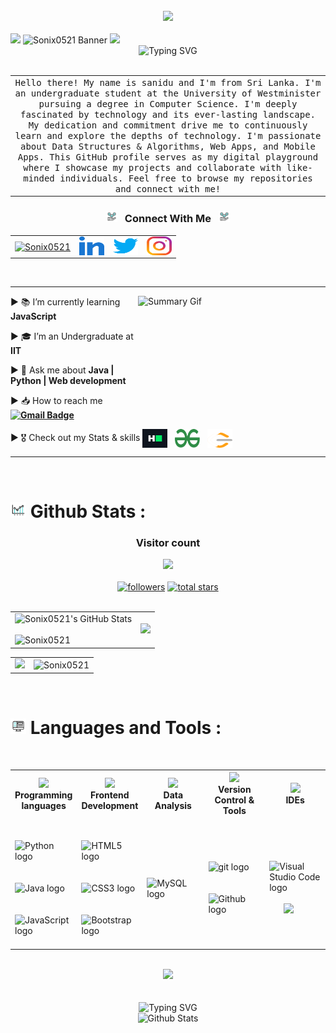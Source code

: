 <br>

<!-- --------------------------------------- Greetings Gif --------------------------------------- -->
<div align="center">
  <img src="https://readme-typing-svg.herokuapp.com?font=Orbitron&size=40&color=%23fe4d00&height=67&duration=3000&center=true&lines=%F0%9F%85%B6%F0%9F%86%81%F0%9F%85%B4%F0%9F%85%B4%F0%9F%86%83%F0%9F%85%B8%F0%9F%85%BD%F0%9F%85%B6%F0%9F%86%82">
</div>
<!-- --------------------------------------------------------------------------------------------- -->


<br>


<!-- --------------------------------------- Animated Horizontal Line --------------------------------------- -->
<img src="https://user-images.githubusercontent.com/73097560/115834477-dbab4500-a447-11eb-908a-139a6edaec5c.gif">
<!-- -------------------------------------------------------------------------------------------------------- -->
<!-- --------------------------------------- GitHub Banner --------------------------------------- -->
<img src="GitHub Profile Banner.gif" alt="Sonix0521 Banner">
<!-- --------------------------------------------------------------------------------------------- -->
<!-- --------------------------------------- Animated Horizontal Line --------------------------------------- -->
<img src="https://user-images.githubusercontent.com/73097560/115834477-dbab4500-a447-11eb-908a-139a6edaec5c.gif">
<!-- -------------------------------------------------------------------------------------------------------- -->


<br>


<!-- ---------------------------------------------------------------------- Welcome Message ---------------------------------------------------------------------- -->
<div align="center">
<img src="https://readme-typing-svg.herokuapp.com?font=Fira+Code&weight=900&size=25&pause=1000&random=false&width=435&lines=WELCOME+TO+MY+GITHUB+PROFILE+%F0%9F%A4%9D" alt="Typing SVG" />
</div>
<!-- ------------------------------------------------------------------------------------------------------------------------------------------------------------- -->


<br>


<!-- ------------------------------------------------------------------------ GitHub About ----------------------------------------------------------------------- -->
<table width="400">
  <td>
  <div align="center">
    <samp>
      Hello there! My name is sanidu and I'm from Sri Lanka. I'm an undergraduate student at the University of Westminister pursuing a degree in Computer Science.
      I'm deeply fascinated by technology and its ever-lasting landscape. My dedication and commitment drive me to continuously learn and explore the depths of technology.
      I'm passionate about Data Structures & Algorithms, Web Apps, and Mobile Apps. This GitHub profile serves as my digital playground where I showcase my projects and collaborate with like-minded individuals. 
      Feel free to browse my repositories and connect with me!
    </samp>
  </div>
  </td>
</table>
<!-- ------------------------------------------------------------------------------------------------------------------------------------------------------------- -->





<!-- -------------------------------------------------------------------------------------- Social's --------------------------------------------------------------------------------------- -->
<h3 align="center"> <img src="Gif Icons/Connect Icon Gif.gif" width="18px">  &nbsp; Connect With Me &nbsp; <img src="Gif Icons/Connect Icon Gif.gif" width="18px"> </h3>
  
<table align="center">

<td> <a href="mailto:saniduwickramasinghe@gmail.com" target="blank"><img align="center" src="https://img.icons8.com/doodle/2x/gmail-new.png" alt="Sonix0521" height="30" width="30"></a> </td>
<td> <a href="https://www.linkedin.com/in/sanidu-wickramasinghe-649619310/" target="blank"><img align="center" src="https://raw.githubusercontent.com/SubhadeepZilong/SubhadeepZilong/main/icons/Social/linked-in-alt.svg" alt="Sonix0521" height="30" width="40"/></a> </td>
<td> <a href="https://x.com/Sanidu0521" target="blank"><img align="center" src="https://raw.githubusercontent.com/SubhadeepZilong/SubhadeepZilong/main/icons/Social/twitter.svg" alt="Sonix0521" height="30" width="40" /></a> </td> 
<td> <a href="https://instagram.com/_mahith.007" target="blank"><img align="center" src="https://raw.githubusercontent.com/SubhadeepZilong/SubhadeepZilong/main/icons/Social/instagram.svg" alt="Sonix0521" height="30" width="40"/></a> </td>
</div>

</table>
<!-- --------------------------------------------------------------------------------------------------------------------------------------------------------------------------------------- -->


<br>


<!-- ---------------------------------------------------------------------- Profile Summary ---------------------------------------------------------------------- -->
---
<img align="right" height="200" width="300" alt="Summary Gif" src="https://github.com/JayantGoel001/JayantGoel001/blob/master/GIF/code.gif">

▶ 📚 I’m currently learning **JavaScript**

▶ 🎓 I’m an Undergraduate at **IIT**

▶ 💬 Ask me about **Java | Python | Web development**

▶ 📥 How to reach me &nbsp; **[![Gmail Badge](https://img.shields.io/badge/-saniduwickramasinghe@gmail.com-d14836?style=flat-square&logo=Gmail&logoColor=white&link=mailto:saniduwickramasinghe@gmail.com)](mailto:saniduwickramasinghe@gmail.com)**

▶ 🎖️ Check out my Stats & skills 
<a href="https://www.hackerrank.com/profile/sanidu0521" target="blank"><img align="center" src="https://raw.githubusercontent.com/SubhadeepZilong/SubhadeepZilong/main/icons/Social/hackerrank.svg" alt="Sonix0521" height="30" width="40" /></a> &nbsp; 
<a href="https://www.geeksforgeeks.org/user/saniduaoc5" target="blank"><img align="center" src="https://raw.githubusercontent.com/SubhadeepZilong/SubhadeepZilong/main/icons/Social/geeks-for-geeks.svg" alt="Sonix0521" height="30" width="40" /></a> &nbsp; 
<a href="https://leetcode.com/u/sanidu0521" target="blank"><img align="center" src="https://raw.githubusercontent.com/SubhadeepZilong/SubhadeepZilong/main/icons/Social/leet-code.svg" alt="Sonix0521" height="30" width="40"/></a>

---
<!-- ------------------------------------------------------------------------------------------------------------------------------------------------------------- -->


<br>


<!-- --------------------------------------------------------------------------------------------------------------------------------------------------------------------------------------- -->
# <picture> <img src="Gif Icons/Stats Icon Gif.gif" width="25px"> </picture> Github Stats :

<!-- ---------------------------------------- Visit Count ---------------------------------------- -->
<div align="center"> 
  <h3 align="center">Visitor count</h3>
  <img src="https://profile-counter.glitch.me/Sonix0521/count.svg"/> 
</div>
<!-- --------------------------------------------------------------------------------------------- -->

<br>

<!-- -------------------------------------------------------------------- Follow & Star Count -------------------------------------------------------------------- -->
<div align="center">
      <a href="https://github.com/Sonix0521"><img alt="followers" title="Follow me on Github" src="https://custom-icon-badges.demolab.com/github/followers/Sonix0521?color=236ad3&labelColor=1155ba&style=for-the-badge&logo=person-add&label=Follow&logoColor=white"/></a>
      <a href="https://github.com/Sonix0521?tab=stars"><img alt="total stars" title="Total stars on GitHub" src="https://custom-icon-badges.demolab.com/github/stars/Sonix0521?color=55960c&style=for-the-badge&labelColor=488207&logo=star"/></a>
</div>
<!-- ------------------------------------------------------------------------------------------------------------------------------------------------------------- -->

<br>

<table align="center">
    <td>
      <img width="400px" src="https://github-readme-stats.vercel.app/api?username=Sonix0521&show_icons=true&count_private=true&theme=shades-of-purple&icon_color=fad000" alt="Sonix0521's GitHub Stats">
      <br><br>
      <img width="400px" src="https://github-readme-streak-stats.herokuapp.com/?user=Sonix0521&count_private=true&theme=radical&date" alt="Sonix0521"/>
    </td>
    <td>
      <img width="400px" src="https://i.giphy.com/media/v1.Y2lkPTc5MGI3NjExcWw0amhheDNnOGQzY3A5bmpxbzdsY3loN2Y1OHJ2OGhiYzBnZGFiZiZlcD12MV9pbnRlcm5hbF9naWZfYnlfaWQmY3Q9Zw/WmBl8pvjfyYUszw1TS/giphy.gif">
    </td>
</table>

<table align="center">
    <td>
      <img width="250px" src="https://i.giphy.com/media/v1.Y2lkPTc5MGI3NjExbHBwbmlpM3plYjFhZjdmOXRjYjhqdXNrcTd3a2c3dTcza3l5dmR5dSZlcD12MV9pbnRlcm5hbF9naWZfYnlfaWQmY3Q9Zw/cNrZyXIZHSLYTqtWJI/giphy.gif">
    </td>
    <td>
      <img width="350px" align="center" src="https://github-readme-stats.anuraghazra1.vercel.app/api/top-langs/?username=sonix0521&theme=dark&hide_border=true&no-bg=true&no-frame=true&langs_count=11" alt="Sonix0521"/>
    </td>
</table>
<!-- --------------------------------------------------------------------------------------------------------------------------------------------------------------------------------------- -->


<br>


<!-- --------------------------------------------------------------------------------------------------------------------------------------------------------------------------- -->
# <img src="Gif Icons/Programming Languages Icon Gif.gif" width="25px"> Languages and Tools :

<br>

<table align="center">

<tr>
  <th width="20%"> <picture> <img src = "https://github.com/7oSkaaa/7oSkaaa/blob/main/Images/Programming_Languages.gif?raw=true" width="50px"> </picture> <br> Programming languages </th>
  <th width="20%"> <picture> <img src = "https://github.com/7oSkaaa/7oSkaaa/blob/main/Images/Front_End.gif?raw=true" width="50px"> </picture> <br> Frontend Development </th>
  <th width="20%"> <picture> <img src = "https://github.com/7oSkaaa/7oSkaaa/blob/main/Images/CP_PS.gif?raw=true" width="50px"> </picture> <br> Data Analysis </th>
  <th width="20%"> <picture> <img src = "https://github.com/7oSkaaa/7oSkaaa/blob/main/Images/Software_Tools.gif?raw=true" width="50px"> </picture> <br> Version Control & Tools </th>
  <th width="20%"> <picture> <img src = "https://github.com/7oSkaaa/7oSkaaa/blob/main/Images/IDEs.gif?raw=true" width="50px"> </picture> <br> IDEs </th> 
<tr>

<tr>
  
  <td height="50%"> 
    <br>
    &nbsp;&nbsp;&nbsp;&nbsp;&nbsp; <img src="https://img.shields.io/badge/Python-FFD43B?style=for-the-badge&logo=python&logoColor=blue" alt="Python logo"  title="Python" height="25"/> <br><br>
    &nbsp;&nbsp;&nbsp;&nbsp;&nbsp; <img src="https://img.shields.io/badge/Java-ED8B00?style=for-the-badge&logo=java&logoColor=white" alt="Java logo"  title="Java" height="25"/> <br><br>
    &nbsp;&nbsp;&nbsp;&nbsp;&nbsp; <img src="https://img.shields.io/badge/JavaScript-323330?style=for-the-badge&logo=javascript&logoColor=F7DF1E" alt="JavaScript logo" title="JavaScript" height="25"/> <br><br>
  </td>
  
  <td height="50%">
    <br>
    &nbsp;&nbsp;&nbsp;&nbsp;&nbsp; <img src="https://img.shields.io/badge/HTML5-E34F26?style=for-the-badge&logo=html5&logoColor=white" alt="HTML5 logo" title="HTML5" height="25"/> <br><br>
    &nbsp;&nbsp;&nbsp;&nbsp;&nbsp; <img src="https://img.shields.io/badge/CSS3-1572B6?style=for-the-badge&logo=css3&logoColor=white" alt="CSS3 logo" title="CSS3" height="25"/> <br><br>
    &nbsp;&nbsp;&nbsp;&nbsp;&nbsp; <img src="https://img.shields.io/badge/Bootstrap-563D7C?style=for-the-badge&logo=bootstrap&logoColor=white" alt="Bootstrap logo" title="Bootstrap" height="25"/> <br><br>
  </td>

  <td height="50%">
    <br>
    &nbsp;&nbsp;&nbsp;&nbsp;&nbsp;&nbsp;&nbsp; <img src="https://img.shields.io/badge/MySQL-005C84?style=for-the-badge&logo=mysql&logoColor=white" alt="MySQL logo" title="MySQL" height="25"/> <br><br>
  </td>

  <td height="50%">
    <br>
    &nbsp;&nbsp;&nbsp;&nbsp;&nbsp; <img src="https://img.shields.io/badge/GIT-E44C30?style=for-the-badge&logo=git&logoColor=white" alt="git logo" title="Git" height="25"/> <br><br>
    &nbsp;&nbsp;&nbsp;&nbsp;&nbsp; <img src="https://img.shields.io/badge/GitHub-100000?style=for-the-badge&logo=github&logoColor=white" alt="Github logo" title="Github" height="25"/> <br><br>
  </td>

  <td height="50%">
    <br>
    &nbsp;&nbsp;&nbsp;&nbsp;&nbsp; <img src="https://img.shields.io/badge/VSCode-0078D4?style=for-the-badge&logo=visual%20studio%20code&logoColor=white" alt="Visual Studio Code logo" title="Visual Studio Code" height="25"/> <br><br>
    &nbsp;&nbsp;&nbsp;&nbsp;&nbsp; <img src="https://img.shields.io/badge/pycharm-143?style=for-the-badge&logo=pycharm&logoColor=black&color=black&labelColor=green" height="25"> <br><br>
  </td>

</tr>

</table>
<!-- --------------------------------------------------------------------------------------------------------------------------------------------------------------------------- -->


<br>


<!-- ----------------------------------------------------------------------------- Keep Coding Gif ----------------------------------------------------------------------------- -->
<div align="center">
<img width="420px" src="https://i.giphy.com/media/v1.Y2lkPTc5MGI3NjExdzBzYWcxdHFmY2ZjdHY5ZGZscWYwZWZ3aHh5dDlzaDVnbTN1bGEzOSZlcD12MV9pbnRlcm5hbF9naWZfYnlfaWQmY3Q9Zw/CcwLAV11cALh3OuEJ5/giphy.gif">
</div>
<!-- --------------------------------------------------------------------------------------------------------------------------------------------------------------------------- -->


<br>


<!-- ---------------------------------------------------------------------- Thankyou Message ---------------------------------------------------------------------- -->
<br>
<div align="center">
<img src="https://readme-typing-svg.herokuapp.com?font=Fira+Code&weight=900&size=30&pause=1000&color=F7206A&center=true&vCenter=true&random=false&width=435&lines=THANK+YOU+FOR+VISITING+%F0%9F%91%8B%F0%9F%8F%BC" alt="Typing SVG" />
</div>
<!-- -------------------------------------------------------------------------------------------------------------------------------------------------------------- -->


<!-- ----------------------------------------------- Footer Wave ----------------------------------------------- -->
<div align="center">
        <img src="https://raw.githubusercontent.com/bornmay/bornmay/Update/svg/Bottom.svg" alt="Github Stats" />
</div>
<!-- ----------------------------------------------------------------------------------------------------------- -->
